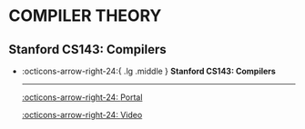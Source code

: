 # COMPILER THEORY

## Stanford CS143: Compilers

<div class="grid cards" markdown>

-   :octicons-arrow-right-24:{ .lg .middle } __Stanford CS143: Compilers__

    ---

    [:octicons-arrow-right-24: <a href="https://web.stanford.edu/class/cs143/" target="_blank"> Portal </a>](#)

    [:octicons-arrow-right-24: <a href="https://www.bilibili.com/video/BV17K4y147Bz" target="_blank"> Video </a>](#)

</div>